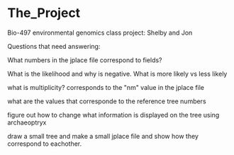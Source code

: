 # The_Project
Bio-497 environmental genomics class project: Shelby and Jon



Questions that need answering:

What numbers in the jplace file correspond to fields?

What is the likelihood and why is negative. What is more likely vs less likely

what is multiplicity? corresponds to the "nm" value in the jplace file

what are the values that corresponde to the reference tree numbers

figure out how to change what information is displayed on the tree using archaeoptryx

draw a small tree and make a small jplace file and show how they correspond to eachother.
